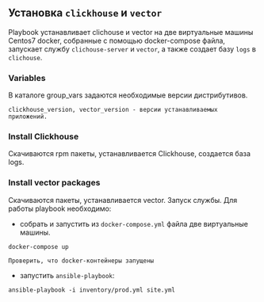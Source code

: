 ## Установка `clickhouse` и `vector`

Playbook устанавливает clichouse и vector на две виртуальные машины Centos7 docker, собранные с помощью docker-compose файла, запускает службу `clichouse-server` и `vector`, а также создает базу `logs` в `clichouse`. 

### Variables
В каталоге group_vars задаются необходимые версии дистрибутивов.

    clickhouse_version, vector_version - версии устанавливаемых приложений.
    
 ### Install Clickhouse
 Скачиваются rpm пакеты, устанавливается Clickhouse, создается база logs. 
 
### Install vector packages
Скачиваются пакеты, устанавливается vector. Запуск службы.
Для работы playbook необходимо:
 - собрать и запустить из `docker-compose.yml` файла две виртуальные машины.
```shell
docker-compose up

Проверить, что docker-контейнеры запущены
```
 - запустить `ansible-playbook`:
```shell
ansible-playbook -i inventory/prod.yml site.yml
```
